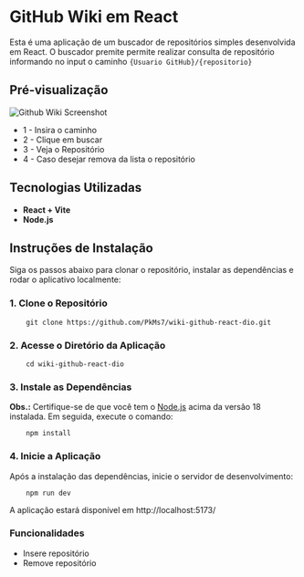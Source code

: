 # GitHub Wiki em React

Esta é uma aplicação de um buscador de repositórios simples desenvolvida em React. O buscador premite permite realizar consulta de repositório informando no input o caminho ```{Usuario GitHub}/{repositorio}```

## Pré-visualização

![Github Wiki Screenshot](/wiki-github-react-dio/public/Gitihub_Wiki.png)

- 1 - Insira o caminho
- 2 - Clique em buscar
- 3 - Veja o Repositório
- 4 - Caso desejar remova da lista o repositório

## Tecnologias Utilizadas

- **React + Vite**
- **Node.js**

## Instruções de Instalação

Siga os passos abaixo para clonar o repositório, instalar as dependências e rodar o aplicativo localmente:

### 1. Clone o Repositório

```
    git clone https://github.com/PkMs7/wiki-github-react-dio.git
```

### 2. Acesse o Diretório da Aplicação

```
    cd wiki-github-react-dio
```

### 3. Instale as Dependências

**Obs.:** Certifique-se de que você tem o [Node.js](https://nodejs.org/pt/download/package-manager) acima da versão 18 instalada. Em seguida, execute o comando:

```
    npm install
```

### 4. Inicie a Aplicação

Após a instalação das dependências, inicie o servidor de desenvolvimento:

```
    npm run dev
```

A aplicação estará disponível em http://localhost:5173/

### Funcionalidades

- Insere repositório
- Remove repositório
